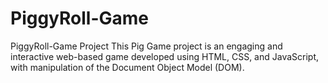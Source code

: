 # PiggyRoll-Game
PiggyRoll-Game Project  This Pig Game project is an engaging and interactive web-based game developed using HTML, CSS, and JavaScript, with manipulation of the Document Object Model (DOM). 
